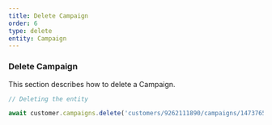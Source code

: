 ```yaml
---
title: Delete Campaign
order: 6
type: delete
entity: Campaign
---
```


### Delete Campaign

This section describes how to delete a Campaign.

```javascript
// Deleting the entity

await customer.campaigns.delete('customers/9262111890/campaigns/1473765780')
```

